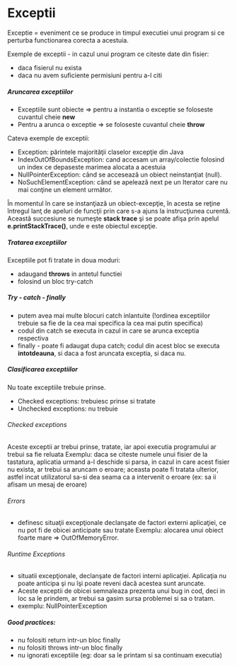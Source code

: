 # Exceptii

Exceptie = eveniment ce se produce in timpul executiei unui program si ce 
perturba functionarea corecta a acestuia.

Exemple de exceptii - in cazul unui program ce citeste date din fisier:
- daca fisierul nu exista
- daca nu avem suficiente permisiuni pentru a-l citi


##### Aruncarea exceptiilor

- Exceptiile sunt obiecte => pentru a instantia o exceptie se foloseste cuvantul cheie **new**
- Pentru a arunca o exceptie => se foloseste cuvantul cheie **throw**

Cateva exemple de exceptii:

- Exception:  părintele majorităţii claselor excepţie din Java
- IndexOutOfBoundsException: cand accesam un array/colectie folosind un index ce depaseste marimea alocata a acestuia
- NullPointerException: când se accesează un obiect neinstanţiat (null).
- NoSuchElementException:  când se apelează next pe un Iterator care nu mai conţine un element următor.


În momentul în care se instanţiază un obiect-excepţie, în acesta se reţine 
întregul lanţ de apeluri de funcţii prin care s-a ajuns la instrucţiunea 
curentă. Această succesiune se numeşte **stack trace** şi se poate afişa 
prin apelul **e.printStackTrace()**, unde e este obiectul excepţie.

##### Tratarea exceptiilor

Exceptiile pot fi tratate in doua moduri:

- adaugand **throws** in antetul functiei
- folosind un bloc try-catch

##### Try - catch - finally

- putem avea mai multe blocuri catch inlantuite (!ordinea exceptiilor trebuie sa fie de la 
cea mai specifica la cea mai putin specifica)
- codul din catch se executa in cazul in care se arunca exceptia respectiva
- finally - poate fi adaugat dupa catch; codul din acest bloc se executa **intotdeauna**,
si daca a fost aruncata exceptia, si daca nu. 

##### Clasificarea exceptiilor

Nu toate exceptiile trebuie prinse.


- Checked exceptions: trebuiesc prinse si tratate
- Unchecked exceptions: nu trebuie

###### Checked exceptions

Aceste exceptii ar trebui prinse, tratate, iar apoi executia programului ar trebui
sa fie reluata
Exemplu: daca se citeste numele unui fisier de la tastatura, aplicatia urmand a-l deschide si parsa, in cazul in care acest
fisier nu exista, ar trebui sa aruncam o eroare; aceasta poate fi tratata ulterior, astfel
incat utilizatorul sa-si dea seama ca a intervenit o eroare (ex: sa ii afisam un mesaj de eroare)

###### Errors

- definesc situaţii excepţionale declanşate de factori externi aplicaţiei, 
ce nu pot fi de obicei anticipate sau tratate
Exemplu: alocarea unui obiect foarte mare =>  OutOfMemoryError.

###### Runtime Exceptions

- situatii excepţionale, declanşate de factori interni aplicaţiei. 
Aplicaţia nu poate anticipa şi nu îşi poate reveni dacă acestea sunt aruncate.
- Aceste exceptii de obicei semnaleaza prezenta unui bug in cod, deci in loc sa le prindem, ar trebui sa gasim sursa 
problemei si sa o tratam.
- exemplu: NullPointerException

##### Good practices:

- nu folositi return intr-un bloc finally
- nu folositi throws intr-un bloc finally
- nu ignorati exceptiile (eg: doar sa le printam si sa continuam executia)